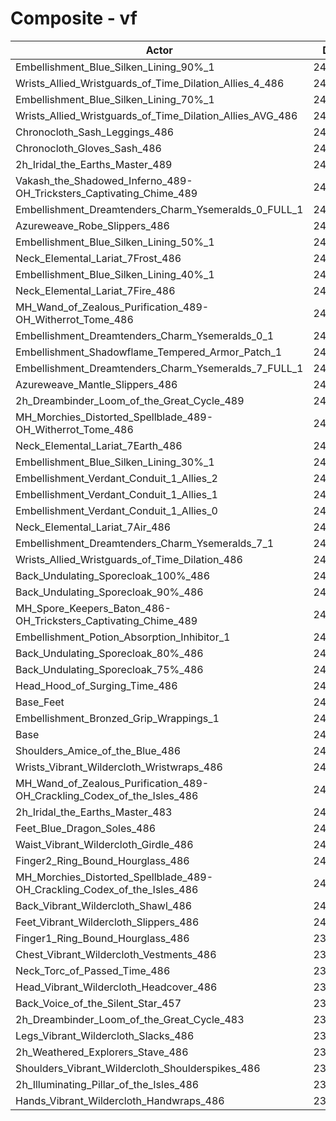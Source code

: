 # Composite - vf
| Actor | DPS | Increase |
|---|:---:|:---:|
|Embellishment_Blue_Silken_Lining_90%_1|245963|2.23%|
|Wrists_Allied_Wristguards_of_Time_Dilation_Allies_4_486|245677|2.11%|
|Embellishment_Blue_Silken_Lining_70%_1|244805|1.75%|
|Wrists_Allied_Wristguards_of_Time_Dilation_Allies_AVG_486|244744|1.72%|
|Chronocloth_Sash_Leggings_486|244737|1.72%|
|Chronocloth_Gloves_Sash_486|244350|1.56%|
|2h_Iridal_the_Earths_Master_489|244217|1.50%|
|Vakash_the_Shadowed_Inferno_489-OH_Tricksters_Captivating_Chime_489|244081|1.45%|
|Embellishment_Dreamtenders_Charm_Ysemeralds_0_FULL_1|243874|1.36%|
|Azureweave_Robe_Slippers_486|243805|1.33%|
|Embellishment_Blue_Silken_Lining_50%_1|243617|1.25%|
|Neck_Elemental_Lariat_7Frost_486|243094|1.04%|
|Embellishment_Blue_Silken_Lining_40%_1|243049|1.02%|
|Neck_Elemental_Lariat_7Fire_486|243037|1.01%|
|MH_Wand_of_Zealous_Purification_489-OH_Witherrot_Tome_486|243004|1.00%|
|Embellishment_Dreamtenders_Charm_Ysemeralds_0_1|242945|0.98%|
|Embellishment_Shadowflame_Tempered_Armor_Patch_1|242916|0.96%|
|Embellishment_Dreamtenders_Charm_Ysemeralds_7_FULL_1|242738|0.89%|
|Azureweave_Mantle_Slippers_486|242681|0.87%|
|2h_Dreambinder_Loom_of_the_Great_Cycle_489|242626|0.84%|
|MH_Morchies_Distorted_Spellblade_489-OH_Witherrot_Tome_486|242570|0.82%|
|Neck_Elemental_Lariat_7Earth_486|242529|0.80%|
|Embellishment_Blue_Silken_Lining_30%_1|242458|0.77%|
|Embellishment_Verdant_Conduit_1_Allies_2|242348|0.73%|
|Embellishment_Verdant_Conduit_1_Allies_1|242325|0.72%|
|Embellishment_Verdant_Conduit_1_Allies_0|242318|0.71%|
|Neck_Elemental_Lariat_7Air_486|241918|0.55%|
|Embellishment_Dreamtenders_Charm_Ysemeralds_7_1|241875|0.53%|
|Wrists_Allied_Wristguards_of_Time_Dilation_486|241814|0.51%|
|Back_Undulating_Sporecloak_100%_486|241385|0.33%|
|Back_Undulating_Sporecloak_90%_486|241282|0.28%|
|MH_Spore_Keepers_Baton_486-OH_Tricksters_Captivating_Chime_489|241249|0.27%|
|Embellishment_Potion_Absorption_Inhibitor_1|241237|0.27%|
|Back_Undulating_Sporecloak_80%_486|241217|0.26%|
|Back_Undulating_Sporecloak_75%_486|241208|0.25%|
|Head_Hood_of_Surging_Time_486|241000|0.17%|
|Base_Feet|240937|0.14%|
|Embellishment_Bronzed_Grip_Wrappings_1|240660|0.03%|
|Base|240598|0.00%|
|Shoulders_Amice_of_the_Blue_486|240568|-0.01%|
|Wrists_Vibrant_Wildercloth_Wristwraps_486|240494|-0.04%|
|MH_Wand_of_Zealous_Purification_489-OH_Crackling_Codex_of_the_Isles_486|240439|-0.07%|
|2h_Iridal_the_Earths_Master_483|240381|-0.09%|
|Feet_Blue_Dragon_Soles_486|240364|-0.10%|
|Waist_Vibrant_Wildercloth_Girdle_486|240287|-0.13%|
|Finger2_Ring_Bound_Hourglass_486|240284|-0.13%|
|MH_Morchies_Distorted_Spellblade_489-OH_Crackling_Codex_of_the_Isles_486|240096|-0.21%|
|Back_Vibrant_Wildercloth_Shawl_486|240086|-0.21%|
|Feet_Vibrant_Wildercloth_Slippers_486|240015|-0.24%|
|Finger1_Ring_Bound_Hourglass_486|239816|-0.33%|
|Chest_Vibrant_Wildercloth_Vestments_486|239609|-0.41%|
|Neck_Torc_of_Passed_Time_486|239575|-0.43%|
|Head_Vibrant_Wildercloth_Headcover_486|239380|-0.51%|
|Back_Voice_of_the_Silent_Star_457|239329|-0.53%|
|2h_Dreambinder_Loom_of_the_Great_Cycle_483|239297|-0.54%|
|Legs_Vibrant_Wildercloth_Slacks_486|239182|-0.59%|
|2h_Weathered_Explorers_Stave_486|239173|-0.59%|
|Shoulders_Vibrant_Wildercloth_Shoulderspikes_486|238986|-0.67%|
|2h_Illuminating_Pillar_of_the_Isles_486|238923|-0.70%|
|Hands_Vibrant_Wildercloth_Handwraps_486|238734|-0.77%|
